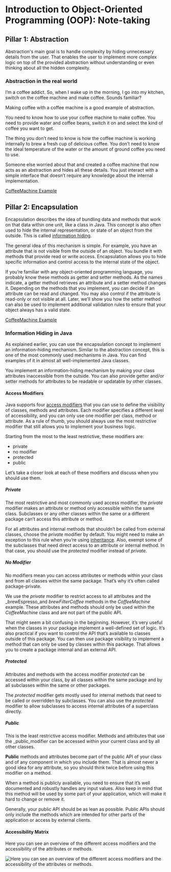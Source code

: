 # Introduction to Object-Oriented Programming (OOP): Note-taking

## Pillar 1:  Abstraction
Abstraction's main goal is to handle complexity by hiding unnecessary details from the user. That enables the user to implement more complex logic on top of the provided abstraction without understanding or even thinking about all the hidden complexity.

### Abstraction in the real world

I’m a coffee addict. So, when I wake up in the morning, I go into my kitchen, switch on the coffee machine and make coffee. Sounds familiar?

Making coffee with a coffee machine is a good example of abstraction.

You need to know how to use your coffee machine to make coffee. You need to provide water and coffee beans, switch it on and select the kind of coffee you want to get.

The thing you don’t need to know is how the coffee machine is working internally to brew a fresh cup of delicious coffee. You don’t need to know the ideal temperature of the water or the amount of ground coffee you need to use.

Someone else worried about that and created a coffee machine that now acts as an abstraction and hides all these details. You just interact with a simple interface that doesn’t require any knowledge about the internal implementation.

[CoffeeMachine Example](https://stackify.com/oop-concept-abstraction/)

## Pillar 2:  Encapsulation

Encapsulation describes the idea of bundling data and methods that work on that data within one unit, like a class in Java. This concept is also often used to hide the internal representation, or state of an object from the outside. This is called [information hiding](https://en.wikipedia.org/wiki/Encapsulation_(computer_programming)#An_information-hiding_mechanism).

The general idea of this mechanism is simple. For example, you have an attribute that is not visible from the outside of an object. You bundle it with methods that provide read or write access. Encapsulation allows you to hide specific information and control access to the internal state of the object.

If you’re familiar with any object-oriented programming language, you probably know these methods as getter and setter methods. As the names indicate, a getter method retrieves an attribute and a setter method changes it. Depending on the methods that you implement, you can decide if an attribute can be read and changed. You may also control if the attribute is read-only or not visible at all. Later, we’ll show you how the setter method can also be used to implement additional validation rules to ensure that your object always has a valid state.

[CoffeeMachine Example](https://stackify.com/oop-concept-for-beginners-what-is-encapsulation/)

### **Information Hiding in Java**

As explained earlier, you can use the encapsulation concept to implement an information-hiding mechanism. Similar to the abstraction concept, this is one of the most commonly used mechanisms in Java. You can find examples of it in almost all well-implemented Java classes.

You implement an information-hiding mechanism by making your class attributes inaccessible from the outside. You can also provide getter and/or setter methods for attributes to be readable or updatable by other classes.

#### **Access Modifiers**

Java supports four  [access modifiers](https://docs.oracle.com/javase/tutorial/java/javaOO/accesscontrol.html)  that you can use to define the visibility of classes, methods and attributes. Each modifier specifies a different level of accessibility, and you can only use one modifier per class, method or attribute. As a rule of thumb, you should always use the most restrictive modifier that still allows you to implement your business logic.

Starting from the most to the least restrictive, these modifiers are:

-   private
-   no modifier
-   protected
-   public

Let’s take a closer look at each of these modifiers and discuss when you should use them.

##### **Private**

The most restrictive and most commonly used access modifier, the  _private_  modifier makes an attribute or method only accessible within the same class. Subclasses or any other classes within the same or a different package can’t access this attribute or method.

For all attributes and internal methods that shouldn’t be called from external classes, choose the  _private_  modifier by default. You might need to make an exception to this rule when you’re using  [inheritance](https://stackify.com/oop-concept-inheritance/). Also, exempt some of the subclasses that need direct access to an attribute or internal method. In that case, you should use the  _protected_  modifier instead of  _private_.

##### **No Modifier**

No modifiers mean you can access attributes or methods within your class and from all classes within the same package. That’s why it’s often called package-private.

We use the  _private_  modifier to restrict access to all attributes and the  _brewEspresso_and  _brewFilterCoffee_  methods in the  _CoffeeMachine_  example. These attributes and methods should only be used within the  _CoffeeMachine_  class and are not part of the public API.

That might seem a bit confusing in the beginning. However, it’s very useful when the classes in your package implement a well-defined set of logic. It’s also practical if you want to control the API that’s available to classes outside of this package. You can then use package visibility to implement a method that can only be used by classes within this package. That allows you to create a package internal and an external API.

##### **Protected**

Attributes and methods with the access modifier  _protected_  can be accessed within your class, by all classes within the same package and by all subclasses within the same or other packages.

The  _protected_  modifier gets mostly used for internal methods that need to be called or overridden by subclasses. You can also use the  _protected_  modifier to allow subclasses to access internal attributes of a superclass directly.

##### **Public**

This is the least restrictive access modifier. Methods and attributes that use the  _public_modifier can be accessed within your current class and by all other classes.

__Public__ methods and attributes become part of the public API of your class and of any component in which you include them. That is almost never a good idea for any attribute, so you should think twice before using this modifier on a method.

When a method is publicly available, you need to ensure that it’s well documented and robustly handles any input values. Also keep in mind that this method will be used by some part of your application, which will make it hard to change or remove it.

Generally, your public API should be as lean as possible. Public APIs should only include the methods which are intended for other parts of the application or access by external clients.

#### **Accessibility Matrix**

Here you can see an overview of the different access modifiers and the accessibility of the attributes or methods.

![Here you can see an overview of the different access modifiers and the accessibility of the attributes or methods.](https://stackify.com/wp-content/uploads/2017/11/word-image-20.png " access modifiers and the accessibility of the attributes or methods")
